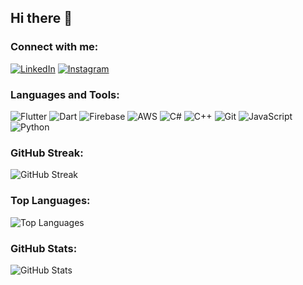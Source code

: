 ## Hi there 👋

<!--
**hassan12-code/hassan12-code** is a ✨ _special_ ✨ repository because its `README.md` (this file) appears on your GitHub profile.

Here are some ideas to get you started:

- 🔭 I’m currently working on ...
- 🌱 I’m currently learning ...
- 👯 I’m looking to collaborate on ...
- 🤔 I’m looking for help with ...
- 💬 Ask me about ...
- 📫 How to reach me: ...
- 😄 Pronouns: ...
- ⚡ Fun fact: ...
-->

### Connect with me:
[![LinkedIn](https://img.shields.io/badge/LinkedIn-blue?style=for-the-badge&logo=linkedin)]([https://www.linkedin.com/in/hassan-ahmad-flutter-developer/])
[![Instagram](https://img.shields.io/badge/Instagram-red?style=for-the-badge&logo=instagram)](https://www.instagram.com/hustlerhassan/)


### Languages and Tools:
![Flutter](https://img.shields.io/badge/Flutter-02569B?style=for-the-badge&logo=flutter&logoColor=white)
![Dart](https://img.shields.io/badge/Dart-0175C2?style=for-the-badge&logo=dart&logoColor=white)
![Firebase](https://img.shields.io/badge/Firebase-FFCA28?style=for-the-badge&logo=firebase&logoColor=black)
![AWS](https://img.shields.io/badge/AWS-232F3E?style=for-the-badge&logo=amazon-aws&logoColor=white)
![C#](https://img.shields.io/badge/C%23-239120?style=for-the-badge&logo=c-sharp&logoColor=white)
![C++](https://img.shields.io/badge/C++-00599C?style=for-the-badge&logo=c%2B%2B&logoColor=white)
![Git](https://img.shields.io/badge/Git-F05032?style=for-the-badge&logo=git&logoColor=white)
![JavaScript](https://img.shields.io/badge/JavaScript-F7DF1E?style=for-the-badge&logo=javascript&logoColor=black)
![Python](https://img.shields.io/badge/Python-3776AB?style=for-the-badge&logo=python&logoColor=white)

### GitHub Streak:
![GitHub Streak](https://github-readme-streak-stats.herokuapp.com/?user=hassan12-code&theme=radical)

### Top Languages:
![Top Languages](https://github-readme-stats.vercel.app/api/top-langs/?username=hassan12-code&layout=compact&theme=radical)

### GitHub Stats:
![GitHub Stats](https://github-readme-stats.vercel.app/api?username=hassan12-code&show_icons=true&theme=radical&count_private=true&include_all_commits=true&v=1)



